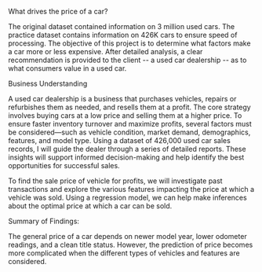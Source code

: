 What drives the price of a car?

The original dataset contained information on 3 million used cars. The practice dataset contains information on 426K cars to ensure speed of processing. The objective of this project is to determine what factors make a car more or less expensive. After detailed analysis, a clear recommendation is provided to the client -- a used car dealership -- as to what consumers value in a used car.

Business Understanding

A used car dealership is a business that purchases vehicles, repairs or refurbishes them as needed, and resells them at a profit. The core strategy involves buying cars at a low price and selling them at a higher price. To ensure faster inventory turnover and maximize profits, several factors must be considered—such as vehicle condition, market demand, demographics, features, and model type. Using a dataset of 426,000 used car sales records, I will guide the dealer through a series of detailed reports. These insights will support informed decision-making and help identify the best opportunities for successful sales.

To find the sale price of vehicle for profits, we will investigate past transactions and explore the various features impacting the price at which a vehicle was sold. Using a regression model, we can help make inferences about the optimal price at which a car can be sold.

Summary of Findings:

The general price of a car depends on newer model year, lower odometer readings, and a clean title status. However, the prediction of price becomes more complicated when the different types of vehicles and features are considered.


